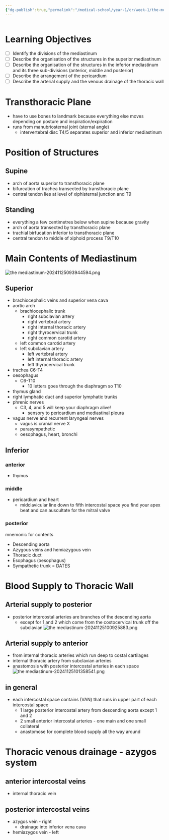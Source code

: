 ```yaml
---
{"dg-publish":true,"permalink":"/medical-school/year-1/cr/week-1/the-mediastinum/","tags":["cr"]}
---
```


```table-of-contents
```
# Learning Objectives
- [ ] Identify the divisions of the mediastinum
- [ ] Describe the organisation of the structures in the superior mediastinum
- [ ] Describe the organisation of the structures in the inferior mediastinum and its three sub-divisions (anterior, middle and posterior)
- [ ] Describe the arrangement of the pericardium
- [ ] Describe the arterial supply and the venous drainage of the thoracic wall

# Transthoracic Plane
- have to use bones to landmark because everything else moves depending on posture and inspiration/expiration
- runs from manubriosternal joint (sternal angle)
	- intervertebral disc T4/5 separates superior and inferior mediastinum

# Position of Structures
## Supine
- arch of aorta superior to transthoracic plane
- bifurcation of trachea transected by transthoracic plane
- central tendon lies at level of xiphisternal junction and T9
## Standing
- everything a few centimetres below when supine because gravity
- arch of aorta transected by transthoracic plane
- trachial birfucation inferior to transthoracic plane
- central tendon to middle of xiphoid process T9/T10

# Main Contents of Mediastinum
![the mediastinum-20241125093944594.png](/img/user/Medical%20School/Year%201/cr/week%201/attachments/the%20mediastinum-20241125093944594.png)
## Superior
- brachiocephalic veins and superior vena cava
- aortic arch
	- brachiocephalic trunk
		- right subclavian artery
		- right vertebral artery
		- right internal thoracic artery
		- right thyrocervical trunk
		- right common carotid artery
	- left common carotid artery
	- left subclavian artery
		- left vertebral artery
		- left internal thoracic artery
		- left thyrocervical trunk
- trachea C6-T4
- oesophagus
	- C6-T10
		- 10 letters goes through the diaphragm so T10
- thymus gland
- right lymphatic duct and superior lymphatic trunks
- phrenic nerves
	- C3, 4, and 5 will keep your diaphragm alive!
		- sensory to pericardium and mediastinal pleura
- vagus nerve and recurrent laryngeal nerves
	- vagus is cranial nerve X
	- parasympathetic
	- oesophagus, heart, bronchi
## Inferior
### anterior
- thymus
### middle
- pericardium and heart
	- midclavicular line down to fifth intercostal space you find your apex beat and can auscultate for the mitral valve
### posterior
mnemonic for contents
- Descending aorta
- Azygous veins and hemiazygous vein
- Thoracic duct
- Esophagus (oesophagus)
- Sympathetic trunk
= DATES

# Blood Supply to Thoracic Wall
## Arterial supply to posterior
- posterior intercostal arteries are branches of the descending aorta
	- except for 1 and 2 which come from the costocervical trunk off the subclavian
	![the mediastinum-20241125100925883.png](/img/user/Medical%20School/Year%201/cr/week%201/attachments/the%20mediastinum-20241125100925883.png)
## Arterial supply to anterior
- from internal thoracic arteries which run deep to costal cartilages
- internal thoracic artery from subclavian arteries
- anastomosis with posterior intercostal arteries in each space
![the mediastinum-20241125101358541.png](/img/user/Medical%20School/Year%201/cr/week%201/attachments/the%20mediastinum-20241125101358541.png)
## in general
- each intercostal space contains (VAN) that runs in upper part of each intercostal space
	- 1 large posterior intercostal artery from descending aorta except 1 and 2
	- 2 small anterior intercostal arteries - one main and one small collateral
	- anastomose for complete blood supply all the way around

# Thoracic venous drainage - azygos system
## anterior intercostal veins
- internal thoracic vein
## posterior intercostal veins
- azygos vein - right
	- drainage into inferior vena cava
- hemiazygos vein - left